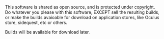 This software is shared as open source, and is protected under copyright. Do whatever you please with this software, EXCEPT sell the resulting builds, or make the builds avaioable for download on application stores, like Oculus store, sidequest, etc or others. 

Builds will be available for download later.
